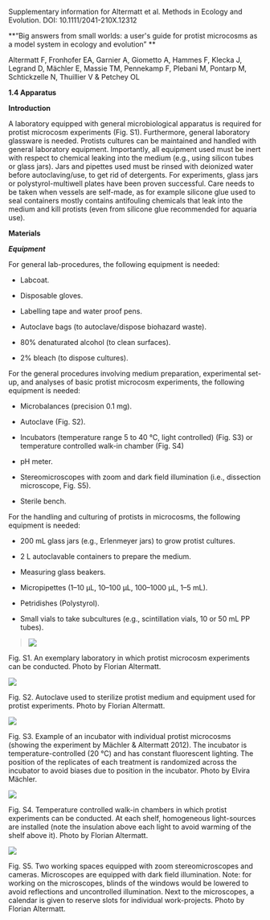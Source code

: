 Supplementary information for Altermatt et al. Methods in Ecology and Evolution. DOI: 10.1111/2041-210X.12312

**“Big answers from small worlds: a user's guide for protist microcosms as a model system in ecology and evolution” **

Altermatt F, Fronhofer EA, Garnier A, Giometto A, Hammes F, Klecka J, Legrand D, Mächler E, Massie TM, Pennekamp F, Plebani M, Pontarp M, Schtickzelle N, Thuillier V & Petchey OL

**1.4 Apparatus**

**Introduction**

A laboratory equipped with general microbiological apparatus is required for protist microcosm experiments (Fig. S1). Furthermore, general laboratory glassware is needed. Protists cultures can be maintained and handled with general laboratory equipment. Importantly, all equipment used must be inert with respect to chemical leaking into the medium (e.g., using silicon tubes or glass jars). Jars and pipettes used must be rinsed with deionized water before autoclaving/use, to get rid of detergents. For experiments, glass jars or polystyrol-multiwell plates have been proven successful. Care needs to be taken when vessels are self-made, as for example silicone glue used to seal containers mostly contains antifouling chemicals that leak into the medium and kill protists (even from silicone glue recommended for aquaria use).

**Materials**

***Equipment***

For general lab-procedures, the following equipment is needed:

-   Labcoat.

-   Disposable gloves.

-   Labelling tape and water proof pens.

-   Autoclave bags (to autoclave/dispose biohazard waste).

-   80% denaturated alcohol (to clean surfaces).

-   2% bleach (to dispose cultures).

For the general procedures involving medium preparation, experimental set-up, and analyses of basic protist microcosm experiments, the following equipment is needed:

-   Microbalances (precision 0.1 mg).

-   Autoclave (Fig. S2).

-   Incubators (temperature range 5 to 40 °C, light controlled) (Fig. S3) or temperature controlled walk-in chamber (Fig. S4)

-   pH meter.

-   Stereomicroscopes with zoom and dark field illumination (i.e., dissection microscope, Fig. S5).

-   Sterile bench.

For the handling and culturing of protists in microcosms, the following equipment is needed:

-   200 mL glass jars (e.g., Erlenmeyer jars) to grow protist cultures.

-   2 L autoclavable containers to prepare the medium.

-   Measuring glass beakers.

-   Micropipettes (1–10 µL, 10–100 µL, 100–1000 µL, 1–5 mL).

-   Petridishes (Polystyrol).

-   Small vials to take subcultures (e.g., scintillation vials, 10 or 50 mL PP tubes).

> ![](media/141.png)

Fig. S1. An exemplary laboratory in which protist microcosm experiments can be conducted. Photo by Florian Altermatt.

![](media/142.png)

Fig. S2. Autoclave used to sterilize protist medium and equipment used for protist experiments. Photo by Florian Altermatt.

![](media/143.png)

Fig. S3. Example of an incubator with individual protist microcosms (showing the experiment by Mächler & Altermatt 2012). The incubator is temperature-controlled (20 °C) and has constant fluorescent lighting. The position of the replicates of each treatment is randomized across the incubator to avoid biases due to position in the incubator. Photo by Elvira Mächler.

![](media/144.png)

Fig. S4. Temperature controlled walk-in chambers in which protist experiments can be conducted. At each shelf, homogeneous light-sources are installed (note the insulation above each light to avoid warming of the shelf above it). Photo by Florian Altermatt.

![](media/145.png)

Fig. S5. Two working spaces equipped with zoom stereomicroscopes and cameras. Microscopes are equipped with dark field illumination. Note: for working on the microscopes, blinds of the windows would be lowered to avoid reflections and uncontrolled illumination. Next to the microscopes, a calendar is given to reserve slots for individual work-projects. Photo by Florian Altermatt.
